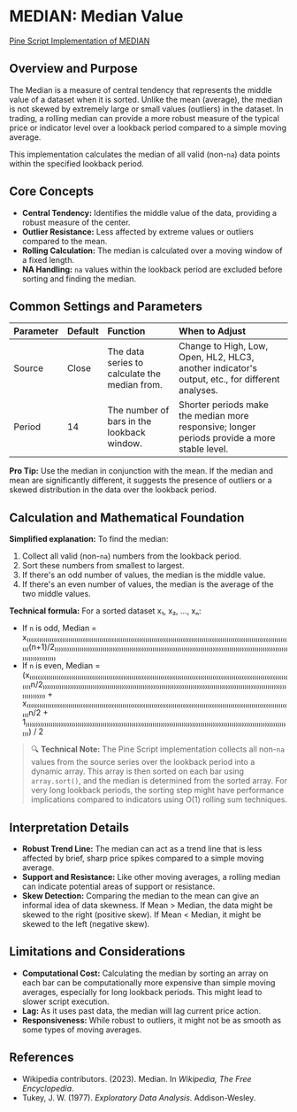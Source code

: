 # MEDIAN: Median Value

[Pine Script Implementation of MEDIAN](https://github.com/mihakralj/pinescript/blob/main/indicators/statistics/median.pine)

## Overview and Purpose

The Median is a measure of central tendency that represents the middle value of a dataset when it is sorted. Unlike the mean (average), the median is not skewed by extremely large or small values (outliers) in the dataset. In trading, a rolling median can provide a more robust measure of the typical price or indicator level over a lookback period compared to a simple moving average.

This implementation calculates the median of all valid (non-`na`) data points within the specified lookback period.

## Core Concepts

*   **Central Tendency:** Identifies the middle value of the data, providing a robust measure of the center.
*   **Outlier Resistance:** Less affected by extreme values or outliers compared to the mean.
*   **Rolling Calculation:** The median is calculated over a moving window of a fixed length.
*   **NA Handling:** `na` values within the lookback period are excluded before sorting and finding the median.

## Common Settings and Parameters

| Parameter | Default | Function                                         | When to Adjust                                                                              |
| :-------- | :------ | :----------------------------------------------- | :------------------------------------------------------------------------------------------ |
| Source    | Close   | The data series to calculate the median from.    | Change to High, Low, Open, HL2, HLC3, another indicator's output, etc., for different analyses. |
| Period    | 14      | The number of bars in the lookback window.       | Shorter periods make the median more responsive; longer periods provide a more stable level.   |

**Pro Tip:** Use the median in conjunction with the mean. If the median and mean are significantly different, it suggests the presence of outliers or a skewed distribution in the data over the lookback period.

## Calculation and Mathematical Foundation

**Simplified explanation:**
To find the median:
1.  Collect all valid (non-`na`) numbers from the lookback period.
2.  Sort these numbers from smallest to largest.
3.  If there's an odd number of values, the median is the middle value.
4.  If there's an even number of values, the median is the average of the two middle values.

**Technical formula:**
For a sorted dataset x₁, x₂, ..., xₙ:
*   If `n` is odd, Median = x₍₍₍₍₍₍₍₍₍₍₍₍₍₍₍₍₍₍₍₍₍₍₍₍₍₍₍₍₍₍₍₍₍₍₍₍₍₍₍₍₍₍₍₍₍₍₍₍₍₍₍₍₍₍₍₍₍₍₍₍₍₍₍₍₍₍₍₍₍₍₍₍₍₍₍₍₍₍₍₍₍₍₍₍₍₍₍₍₍₍₍₍₍₍₍₍₍₍₍₍₍₍₍₍₍₍₍₍₍₍₍₍₍₍₍₍₍₍₍₍₍₍₍₍₍₍₍₍(n+1)/2₎₎₎₎₎₎₎₎₎₎₎₎₎₎₎₎₎₎₎₎₎₎₎₎₎₎₎₎₎₎₎₎₎₎₎₎₎₎₎₎₎₎₎₎₎₎₎₎₎₎₎₎₎₎₎₎₎₎₎₎₎₎₎₎₎₎₎₎₎₎₎₎₎₎₎₎₎₎₎₎₎₎₎₎₎₎₎₎₎₎₎₎₎₎₎₎₎₎₎₎₎₎₎₎₎₎₎₎₎₎₎₎₎₎₎₎₎₎₎₎₎₎₎₎₎₎₎₎
*   If `n` is even, Median = (x₍₍₍₍₍₍₍₍₍₍₍₍₍₍₍₍₍₍₍₍₍₍₍₍₍₍₍₍₍₍₍₍₍₍₍₍₍₍₍₍₍₍₍₍₍₍₍₍₍₍₍₍₍₍₍₍₍₍₍₍₍₍₍₍₍₍₍₍₍₍₍₍₍₍₍₍₍₍₍₍₍₍₍₍₍₍₍₍₍₍₍₍₍₍₍₍₍₍₍₍₍₍₍₍₍₍₍₍₍₍₍₍₍₍₍₍₍₍₍₍₍₍₍₍₍₍₍₍n/2₎₎₎₎₎₎₎₎₎₎₎₎₎₎₎₎₎₎₎₎₎₎₎₎₎₎₎₎₎₎₎₎₎₎₎₎₎₎₎₎₎₎₎₎₎₎₎₎₎₎₎₎₎₎₎₎₎₎₎₎₎₎₎₎₎₎₎₎₎₎₎₎₎₎₎₎₎₎₎₎₎₎₎₎₎₎₎₎₎₎₎₎₎₎₎₎₎₎₎₎₎₎₎₎₎₎₎₎₎₎₎₎₎₎₎₎₎₎₎₎₎₎₎₎₎₎₎₎ + x₍₍₍₍₍₍₍₍₍₍₍₍₍₍₍₍₍₍₍₍₍₍₍₍₍₍₍₍₍₍₍₍₍₍₍₍₍₍₍₍₍₍₍₍₍₍₍₍₍₍₍₍₍₍₍₍₍₍₍₍₍₍₍₍₍₍₍₍₍₍₍₍₍₍₍₍₍₍₍₍₍₍₍₍₍₍₍₍₍₍₍₍₍₍₍₍₍₍₍₍₍₍₍₍₍₍₍₍₍₍₍₍₍₍₍₍₍₍₍₍₍₍₍₍₍₍₍₍n/2 + 1₎₎₎₎₎₎₎₎₎₎₎₎₎₎₎₎₎₎₎₎₎₎₎₎₎₎₎₎₎₎₎₎₎₎₎₎₎₎₎₎₎₎₎₎₎₎₎₎₎₎₎₎₎₎₎₎₎₎₎₎₎₎₎₎₎₎₎₎₎₎₎₎₎₎₎₎₎₎₎₎₎₎₎₎₎₎₎₎₎₎₎₎₎₎₎₎₎₎₎₎₎₎₎₎₎₎₎₎₎₎₎₎₎₎₎₎₎₎₎₎₎₎₎₎₎₎₎₎) / 2

> 🔍 **Technical Note:** The Pine Script implementation collects all non-`na` values from the source series over the lookback period into a dynamic array. This array is then sorted on each bar using `array.sort()`, and the median is determined from the sorted array. For very long lookback periods, the sorting step might have performance implications compared to indicators using O(1) rolling sum techniques.

## Interpretation Details

*   **Robust Trend Line:** The median can act as a trend line that is less affected by brief, sharp price spikes compared to a simple moving average.
*   **Support and Resistance:** Like other moving averages, a rolling median can indicate potential areas of support or resistance.
*   **Skew Detection:** Comparing the median to the mean can give an informal idea of data skewness. If Mean > Median, the data might be skewed to the right (positive skew). If Mean < Median, it might be skewed to the left (negative skew).

## Limitations and Considerations

*   **Computational Cost:** Calculating the median by sorting an array on each bar can be computationally more expensive than simple moving averages, especially for long lookback periods. This might lead to slower script execution.
*   **Lag:** As it uses past data, the median will lag current price action.
*   **Responsiveness:** While robust to outliers, it might not be as smooth as some types of moving averages.

## References

*   Wikipedia contributors. (2023). Median. In *Wikipedia, The Free Encyclopedia*.
*   Tukey, J. W. (1977). *Exploratory Data Analysis*. Addison-Wesley.
